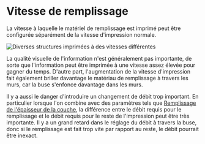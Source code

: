 Vitesse de remplissage
===

La vitesse à laquelle le matériel de remplissage est imprimé peut être configurée séparément de la vitesse d'impression normale.

![Diverses structures imprimées à des vitesses différentes](../../../articles/images/speed_difference.png)

La qualité visuelle de l'information n'est généralement pas importante, de sorte que l'information peut être imprimée à une vitesse assez élevée pour gagner du temps. D'autre part, l'augmentation de la vitesse d'impression fait également briller davantage le matériau de remplissage à travers les murs, car la buse s'enfonce davantage dans les murs.

Il y a aussi le danger d'introduire un changement de débit trop important. En particulier lorsque l'on combine avec des paramètres tels que [Remplissage de l'épaisseur de la couche](../infill/infill_sparse_thickness.md), la différence entre le débit requis pour le remplissage et le débit requis pour le reste de l'impression peut être très importante. Il y a un grand retard dans le réglage du débit à travers la buse, donc si le remplissage est fait trop vite par rapport au reste, le débit pourrait être inexact.
